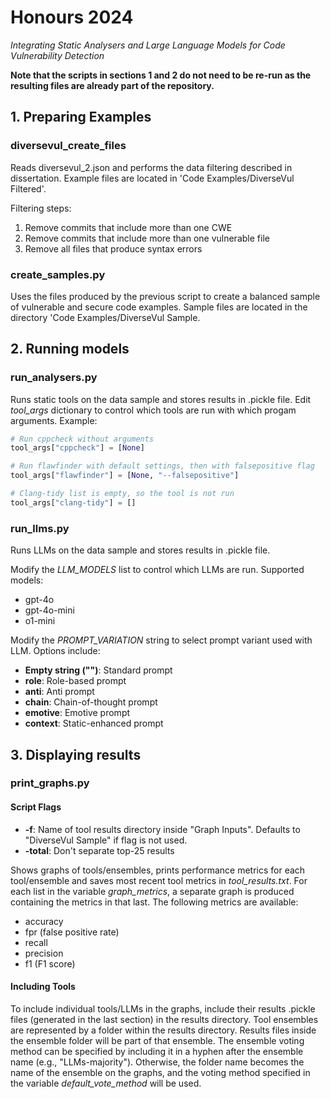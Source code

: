 # Honours 2024
*Integrating Static Analysers and Large Language Models for Code Vulnerability Detection*



**Note that the scripts in sections 1 and 2 do not need to be re-run as the resulting files are already part of the repository.**

## 1. Preparing Examples
### diversevul_create_files
Reads diversevul_2.json and performs the data filtering described in dissertation. Example files are located in 'Code Examples/DiverseVul Filtered'. 

Filtering steps:
1. Remove commits that include more than one CWE
2. Remove commits that include more than one vulnerable file
3. Remove all files that produce syntax errors

### create_samples.py
Uses the files produced by the previous script to create a balanced sample of vulnerable and secure code examples. Sample files are located in the directory 'Code Examples/DiverseVul Sample.


## 2. Running models
### run_analysers.py 
Runs static tools on the data sample and stores results in .pickle file. Edit *tool_args* dictionary to control which tools are run with which progam arguments. Example:
```python
# Run cppcheck without arguments
tool_args["cppcheck"] = [None]

# Run flawfinder with default settings, then with falsepositive flag
tool_args["flawfinder"] = [None, "--falsepositive"]

# Clang-tidy list is empty, so the tool is not run
tool_args["clang-tidy"] = []
```

### run_llms.py
Runs LLMs on the data sample and stores results in .pickle file. 

Modify the *LLM_MODELS* list to control which LLMs are run. Supported models:
* gpt-4o
* gpt-4o-mini
* o1-mini

Modify the *PROMPT_VARIATION* string to select prompt variant used with LLM. Options include:
* **Empty string ("")**: Standard prompt
* **role**: Role-based prompt
* **anti**: Anti prompt
* **chain**: Chain-of-thought prompt
* **emotive**: Emotive prompt
* **context**: Static-enhanced prompt

## 3. Displaying results

### print_graphs.py 
#### Script Flags
* **-f**: Name of tool results directory inside "Graph Inputs". Defaults to "DiverseVul Sample" if flag is not used.
* **-total**: Don't separate top-25 results

Shows graphs of tools/ensembles, prints performance metrics for each tool/ensemble and saves most recent tool metrics in *tool_results.txt*. For each list in the variable *graph_metrics*, a separate graph is produced containing the metrics in that last. The following metrics are available:
* accuracy
* fpr (false positive rate)
* recall
* precision
* f1 (F1 score)



#### Including Tools
To include individual tools/LLMs in the graphs, include their results .pickle files (generated in the last section) in the results directory. Tool ensembles are represented by a folder within the results directory. Results files inside the ensemble folder will be part of that ensemble. The ensemble voting method can be specified by including it in a hyphen after the ensemble name (e.g., "LLMs-majority"). Otherwise, the folder name becomes the name of the ensemble on the graphs, and the voting method specified in the variable *default_vote_method* will be used.

